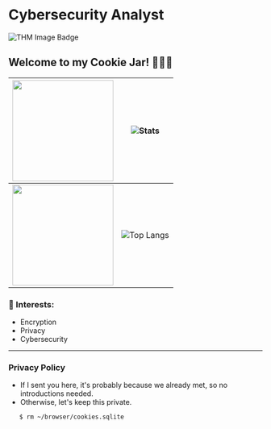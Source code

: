 # Cybersecurity Analyst
<img src="https://tryhackme-badges.s3.amazonaws.com/d44h.png" alt="THM Image Badge" />

## Welcome to my Cookie Jar! 🍪🍪🍪

<img src="https://media1.tenor.com/m/H3vGZ2eA49IAAAAC/cookie-monster.gif" style="height:200px;width:200px;text-align:center"/> | ![Stats](https://github-readme-streak-stats.herokuapp.com/?user=deletec00kiesb4leaving&theme=github_dark_dimmed&hide_border=false)
|     :---:      |     :---:      |
<img src="https://external-content.duckduckgo.com/iu/?u=https%3A%2F%2Fyt3.ggpht.com%2Fa%2FAATXAJx_N_21P4kW5dsELL1Kbo36qYzEBDVOapu3rg%3Ds900-c-k-c0xffffffff-no-rj-mo&f=1&nofb=1&ipt=aa90f862f1ee3af997ae279c830cb43db786945a17809c1be178ec0bb7f2467b&ipo=images" style="height:200px;width:200px;text-align:center"/> | ![Top Langs](https://github-readme-stats.vercel.app/api/top-langs/?username=deletec00kiesb4leaving&layout=compact&show_icons=true&theme=github_dark_dimmed)


### 👀 Interests:
- Encryption
- Privacy
- Cybersecurity

---

### Privacy Policy
- If I sent you here, it's probably because we already met, so no introductions needed.
- Otherwise, let's keep this private.
```bash, sh, zsh
   $ rm ~/browser/cookies.sqlite
```
